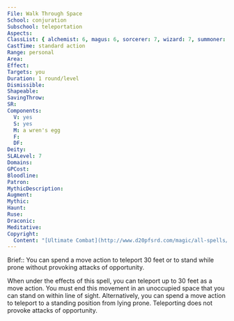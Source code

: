 ```yaml
---
File: Walk Through Space
School: conjuration
Subschool: teleportation
Aspects: 
ClassList: { alchemist: 6, magus: 6, sorcerer: 7, wizard: 7, summoner: 6, unchained summoner: 6, witch: 7, psychic: 7 }
CastTime: standard action
Range: personal
Area: 
Effect: 
Targets: you
Duration: 1 round/level
Dismissible: 
Shapeable: 
SavingThrow: 
SR: 
Components:
  V: yes
  S: yes
  M: a wren's egg
  F: 
  DF: 
Deity: 
SLALevel: 7
Domains: 
GPCost: 
Bloodline: 
Patron: 
MythicDescription: 
Augment: 
Mythic: 
Haunt: 
Ruse: 
Draconic: 
Meditative: 
Copyright:
  Content: "[Ultimate Combat](http://www.d20pfsrd.com/magic/all-spells/w/walk-through-space)"
---
```

Brief:: You can spend a move action to teleport 30 feet or to stand while prone without provoking attacks of opportunity.

When under the effects of this spell, you can teleport up to 30 feet as a move action. You must end this movement in an unoccupied space that you can stand on within line of sight. Alternatively, you can spend a move action to teleport to a standing position from lying prone. Teleporting does not provoke attacks of opportunity.
